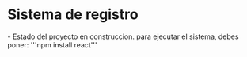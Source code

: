 <h1> Sistema de registro </h1>
- Estado del proyecto en construccion.
 para ejecutar el sistema, debes poner:
'''npm install react'''
